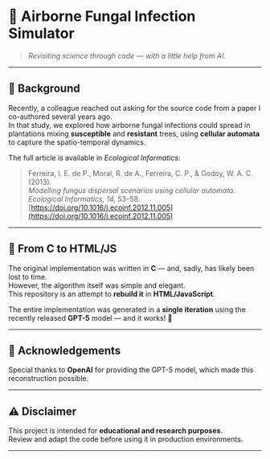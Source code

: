 # 🌱 Airborne Fungal Infection Simulator

> *Revisiting science through code — with a little help from AI.*

---

## 📖 Background

Recently, a colleague reached out asking for the source code from a paper I co-authored several years ago.  
In that study, we explored how airborne fungal infections could spread in plantations mixing **susceptible** and **resistant** trees, using **cellular automata** to capture the spatio-temporal dynamics.

The full article is available in *Ecological Informatics*:

> Ferreira, I. E. de P., Moral, R. de A., Ferreira, C. P., & Godoy, W. A. C. (2013).  
> *Modelling fungus dispersal scenarios using cellular automata*.  
> *Ecological Informatics, 14,* 53–58.  
> [https://doi.org/10.1016/j.ecoinf.2012.11.005](https://doi.org/10.1016/j.ecoinf.2012.11.005)

---

## 💾 From C to HTML/JS

The original implementation was written in **C** — and, sadly, has likely been lost to time.  
However, the algorithm itself was simple and elegant.  
This repository is an attempt to **rebuild it** in **HTML/JavaScript**.

The entire implementation was generated in a **single iteration** using the recently released **GPT-5** model — and it works! 🚀

---

## 🙏 Acknowledgements

Special thanks to **OpenAI** for providing the GPT-5 model, which made this reconstruction possible.

---

## ⚠️ Disclaimer

This project is intended for **educational and research purposes**.  
Review and adapt the code before using it in production environments.

---
